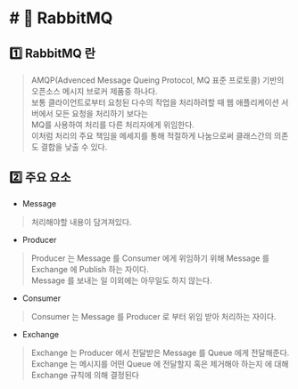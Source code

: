 # # :loudspeaker: RabbitMQ

## :one: RabbitMQ 란

> AMQP(Advenced Message Queing Protocol, MQ 표준 프로토콜) 기반의 오픈소스 메시지 브로커 제품중 하나다.      
> 보통 클라이언트로부터 요청된 다수의 작업을 처리하려할 때 웹 애플리케이션 서버에서 모든 요청을 처리하기 보다는          
> MQ를 사용하여 처리를 다른 처리자에게 위임한다.   
> 이처럼 처리의 주요 책임을 메세지를 통해 적절하게 나눔으로써 클래스간의 의존도 결합을 낮출 수 있다.

## :two: 주요 요소

- Message

> 처리해야할 내용이 담겨져있다.

- Producer

> Producer 는 Message 를 Consumer 에게 위임하기 위해 Message 를 Exchange 에 Publish 하는 자이다.   
> Message 를 보내는 일 이외에는 아무일도 하지 않는다.

- Consumer

> Consumer 는 Message 를 Producer 로 부터 위임 받아 처리하는 자이다.

- Exchange

> Exchange 는 Producer 에서 전달받은 Message 를 Queue 에게 전달해준다.   
> Exchange 는 메시지를 어떤 Queue 에 전달할지 혹은 제거해아 하는지 에 대해 Exchange 규칙에 의해 결정된다